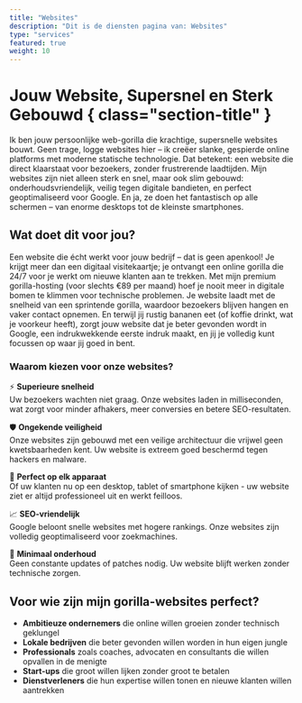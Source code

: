 ```yaml
---
title: "Websites"
description: "Dit is de diensten pagina van: Websites"
type: "services"
featured: true
weight: 10
---
```


# Jouw Website, Supersnel en Sterk Gebouwd { class="section-title" }

Ik ben jouw persoonlijke web-gorilla die krachtige, supersnelle websites bouwt. Geen trage, logge websites hier – ik creëer slanke, gespierde online platforms met moderne statische technologie. Dat betekent: een website die direct klaarstaat voor bezoekers, zonder frustrerende laadtijden. Mijn websites zijn niet alleen sterk en snel, maar ook slim gebouwd: onderhoudsvriendelijk, veilig tegen digitale bandieten, en perfect geoptimaliseerd voor Google. En ja, ze doen het fantastisch op alle schermen – van enorme desktops tot de kleinste smartphones.


## Wat doet dit voor jou?

Een website die écht werkt voor jouw bedrijf – dat is geen apenkool! Je krijgt meer dan een digitaal visitekaartje; je ontvangt een online gorilla die 24/7 voor je werkt om nieuwe klanten aan te trekken. Met mijn premium gorilla-hosting (voor slechts €89 per maand) hoef je nooit meer in digitale bomen te klimmen voor technische problemen. Je website laadt met de snelheid van een sprintende gorilla, waardoor bezoekers blijven hangen en vaker contact opnemen. En terwijl jij rustig bananen eet (of koffie drinkt, wat je voorkeur heeft), zorgt jouw website dat je beter gevonden wordt in Google, een indrukwekkende eerste indruk maakt, en jij je volledig kunt focussen op waar jij goed in bent.

### Waarom kiezen voor onze websites?

⚡ **Superieure snelheid** \
Uw bezoekers wachten niet graag. Onze websites laden in milliseconden, wat zorgt voor minder afhakers, meer conversies en betere SEO-resultaten.

🛡️ **Ongekende veiligheid** \
Onze websites zijn gebouwd met een veilige architectuur die vrijwel geen kwetsbaarheden kent. Uw website is extreem goed beschermd tegen hackers en malware.

📱 **Perfect op elk apparaat** \
Of uw klanten nu op een desktop, tablet of smartphone kijken - uw website ziet er altijd professioneel uit en werkt feilloos.

📈 **SEO-vriendelijk** \
Google beloont snelle websites met hogere rankings. Onze websites zijn volledig geoptimaliseerd voor zoekmachines.

🔧 **Minimaal onderhoud** \
Geen constante updates of patches nodig. Uw website blijft werken zonder technische zorgen.

## Voor wie zijn mijn gorilla-websites perfect?

- **Ambitieuze ondernemers** die online willen groeien zonder technisch geklungel
- **Lokale bedrijven** die beter gevonden willen worden in hun eigen jungle
- **Professionals** zoals coaches, advocaten en consultants die willen opvallen in de menigte
- **Start-ups** die groot willen lijken zonder groot te betalen
- **Dienstverleners** die hun expertise willen tonen en nieuwe klanten willen aantrekken